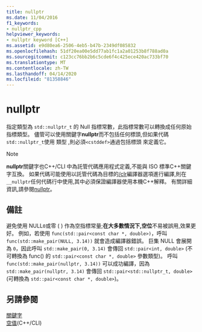 ```yaml
---
title: nullptr
ms.date: 11/04/2016
f1_keywords:
- nullptr_cpp
helpviewer_keywords:
- nullptr keyword [C++]
ms.assetid: e9d80ea6-2506-4eb5-b47b-2349df085832
ms.openlocfilehash: 51df20ea00e5dd77ab1fc1a2a01253b8f788ad0a
ms.sourcegitcommit: c123cc76bb2b6c5cde6f4c425ece420ac733bf70
ms.translationtype: MT
ms.contentlocale: zh-TW
ms.lasthandoff: 04/14/2020
ms.locfileid: "81358846"
---
```

# <a name="nullptr"></a>nullptr

指定類型為 `std::nullptr_t` 的 Null 指標常數，此指標常數可以轉換成任何原始指標類型。  儘管可以使用關鍵字**nullptr**而不包括任何標頭,但如果代碼`std::nullptr_t`使用 類型 ,則必須`<cstddef>`通過包括標頭 來定義它。

> [!NOTE]
> **nullptr**關鍵字也C++/CLI 中為託管代碼應用程式定義,不能與 ISO 標準C++關鍵字互換。 如果代碼可能使用以託管代碼為目標的[/clr](../build/reference/clr-common-language-runtime-compilation.md)編譯器選項進行編譯,則在`__nullptr`任何代碼行中使用,其中必須保證編譯器使用本機C++解釋。 有關詳細資訊,請參閱[nullptr](../extensions/nullptr-cpp-component-extensions.md)。

## <a name="remarks"></a>備註

避免使用 NULL`0`或零 ( ) 作為空指標常量;**在大多數情況下,空位**不易被誤用,效果更好。  例如，若使用 `func(std::pair<const char *, double>)`，呼叫 `func(std::make_pair(NULL, 3.14))` 就會造成編譯器錯誤。  巨集 NULL 會展開為 `0`，因此呼叫 `std::make_pair(0, 3.14)` 會傳回 `std::pair<int, double>` (不可轉換為 func() 的 `std::pair<const char *, double>` 參數類型)。  呼叫 `func(std::make_pair(nullptr, 3.14))` 可以成功編譯，因為 `std::make_pair(nullptr, 3.14)` 會傳回 `std::pair<std::nullptr_t, double>` (可轉換為 `std::pair<const char *, double>`)。

## <a name="see-also"></a>另請參閱

[關鍵字](../cpp/keywords-cpp.md)<br/>
[空值](../extensions/nullptr-cpp-component-extensions.md)(C++/CLI)
